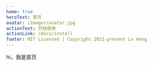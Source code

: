```yaml
---
home: true
heroText: 首页
avatar: /images/avatar.jpg
actionText: 开始使用
actionLink: /docs/install
footer: MIT Licensed | Copyright 2021-present Lv Heng
---
```


hi，我是首页